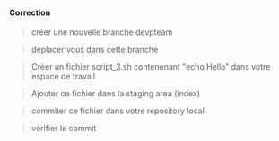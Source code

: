 #### Correction

> créer une nouvelle branche devpteam

> déplacer vous dans cette branche

> Créer un fichier script_3.sh contenenant "echo  Hello"  dans votre espace de travail 

> Ajouter ce fichier dans la staging area (index)

> commiter ce fichier dans votre repository local

> vérifier le commit
